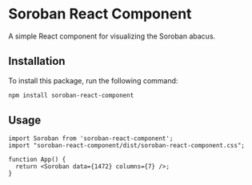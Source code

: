 # Soroban React Component

A simple React component for visualizing the Soroban abacus.

## Installation

To install this package, run the following command:

```bash
npm install soroban-react-component
```

## Usage

```
import Soroban from 'soroban-react-component';
import "soroban-react-component/dist/soroban-react-component.css";

function App() {
  return <Soroban data={1472} columns={7} />;
}
```
